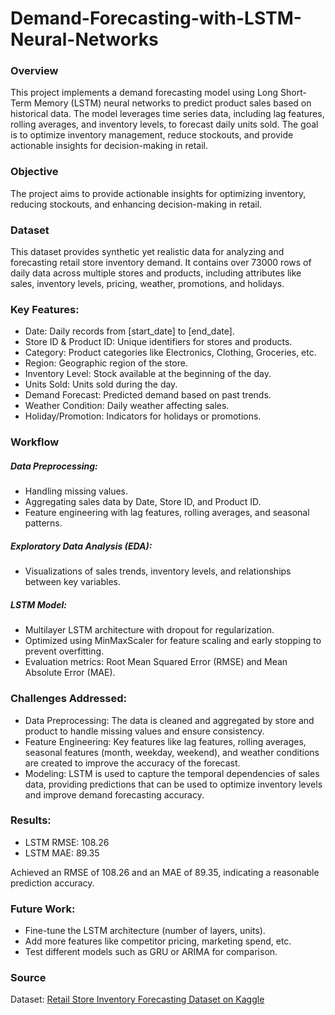 # Demand-Forecasting-with-LSTM-Neural-Networks

### Overview

This project implements a demand forecasting model using Long Short-Term Memory (LSTM) neural networks to predict product sales based on historical data. The model leverages time series data, including lag features, rolling averages, and inventory levels, to forecast daily units sold. The goal is to optimize inventory management, reduce stockouts, and provide actionable insights for decision-making in retail.

### Objective

The project aims to provide actionable insights for optimizing inventory, reducing stockouts, and enhancing decision-making in retail.

### Dataset

This dataset provides synthetic yet realistic data for analyzing and forecasting retail store inventory demand. It contains over 73000 rows of daily data across multiple stores and products, including attributes like sales, inventory levels, pricing, weather, promotions, and holidays.

### Key Features:

- Date: Daily records from [start_date] to [end_date].
- Store ID & Product ID: Unique identifiers for stores and products.
- Category: Product categories like Electronics, Clothing, Groceries, etc.
- Region: Geographic region of the store.
- Inventory Level: Stock available at the beginning of the day.
- Units Sold: Units sold during the day.
- Demand Forecast: Predicted demand based on past trends.
- Weather Condition: Daily weather affecting sales.
- Holiday/Promotion: Indicators for holidays or promotions.

### Workflow

##### Data Preprocessing:
- Handling missing values.
- Aggregating sales data by Date, Store ID, and Product ID.
- Feature engineering with lag features, rolling averages, and seasonal patterns.

##### Exploratory Data Analysis (EDA):
- Visualizations of sales trends, inventory levels, and relationships between key variables.

##### LSTM Model:
- Multilayer LSTM architecture with dropout for regularization.
- Optimized using MinMaxScaler for feature scaling and early stopping to prevent overfitting.
- Evaluation metrics: Root Mean Squared Error (RMSE) and Mean Absolute Error (MAE).

### Challenges Addressed:

- Data Preprocessing: The data is cleaned and aggregated by store and product to handle missing values and ensure consistency.
- Feature Engineering: Key features like lag features, rolling averages, seasonal features (month, weekday, weekend), and weather conditions are created to improve the accuracy of the forecast.
- Modeling: LSTM is used to capture the temporal dependencies of sales data, providing predictions that can be used to optimize inventory levels and improve demand forecasting accuracy.

### Results:

- LSTM RMSE: 108.26
- LSTM MAE: 89.35

Achieved an RMSE of 108.26 and an MAE of 89.35, indicating a reasonable prediction accuracy.

### Future Work:

- Fine-tune the LSTM architecture (number of layers, units).
- Add more features like competitor pricing, marketing spend, etc.
- Test different models such as GRU or ARIMA for comparison.

### Source

Dataset: [Retail Store Inventory Forecasting Dataset on Kaggle](https://www.kaggle.com/datasets/anirudhchauhan/retail-store-inventory-forecasting-dataset/data)

